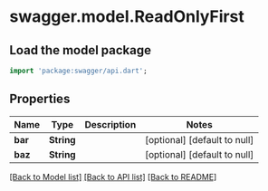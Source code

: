 # swagger.model.ReadOnlyFirst

## Load the model package
```dart
import 'package:swagger/api.dart';
```

## Properties
Name | Type | Description | Notes
------------ | ------------- | ------------- | -------------
**bar** | **String** |  | [optional] [default to null]
**baz** | **String** |  | [optional] [default to null]

[[Back to Model list]](../README.md#documentation-for-models) [[Back to API list]](../README.md#documentation-for-api-endpoints) [[Back to README]](../README.md)


